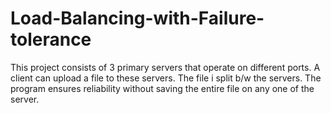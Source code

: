 # Load-Balancing-with-Failure-tolerance
This project consists of 3 primary servers that operate on different ports. A client can upload a file to these servers. The file i split b/w the servers. The program ensures reliability without saving the entire file on any one of the server. 
